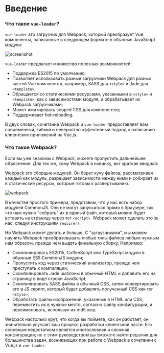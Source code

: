 # Введение

### Что такое `vue-loader`?

`vue-loader` это загрузчик для Webpack, который преобразует Vue компоненты, написанные в следующем формате в обычные JavaScript модули:

![screenshot](http://blog.evanyou.me/images/vue-component.png)

`vue-loader` предлагает множество полезных возможностей:

- Поддержка ES2015 по умолчанию;
- Позволяет использовать разные загрузчики Webpack для разных частей Vue компонента, например, SASS для `<style>` и Jade для `<template>`;
- Обращается со статическими ресурсами, указанными в `<style>` и `<template>`, как с зависимостями модуля, и обрабатывает их Webpack загрузчиками;
- Может имитировать scoped CSS для компонентов;
- Поддерживает hot-reloading.

В двух словах, сочетание Webpack и `vue-loader` предоставляет вам современный, гибкий и невероятно эффективный подход к написанию клиентских приложений на Vue.js.

### Что такое Webpack?

Если вы уже знакомы с Webpack, можете пропустить дальнейшее объяснение. Для тех же, кому Webpack в новинку, вот краткая вводная:

[Webpack](http://webpack.github.io/) это сборщик модулей. Он берет кучу файлов, рассматривая каждый как модуль, разрешает зависимости между ними и собирает их в статические ресурсы, которые готовы к развёртыванию.

![webpack](http://webpack.github.io/assets/what-is-webpack.png)

В качестве простого примера, представим, что у нас есть набор модулей CommonJS. Они не могут запускаться прямо в браузере, так что нам нужно "собрать" их в единый файл, который можно будет вставить на страницу через тег `<script>`. Webpack может сделать это за нас, следуя инструкциям `require()`.

Но Webpack может делать и больше. С "загрузчиками", мы можем научить Webpack преобразовывать любые типы файлов любым нужным нам образом, прежде чем выдать финальную сборку. Например:

- Скомпилировать ES2015, CoffeeScript или TypeScript модули в обычные ES5 CommonJS модули;
- Пропустить код через статический анализатор, прежде чем приступать к компиляции;
- Скомпилировать Jade шаблоны в обычный HTML и добавить его на страницу в виде строки JavaScript;
- Скомпилировать SASS файлы в обычный CSS, затем конвертировать его в JS скрипт, который будет добавлять полученный CSS как тег `<style>`;
- Обработать файлы изображений, указанные в HTML или CSS, переместить их в нужное место, согласно файлу конфигурации, и переименовать, используя их md5 хеш.

Webpack настолько крут, что когда вы поймете, как он работает, он значительно улучшит ваш процесс разработки клиентской части. Его основным недостатком является многословная и сложная конфигурация; но с этим руководством вы сможете найти решения для большинства задач, возникающих при работе с Webpack в сочетании с Vue.js и `vue-loader`.
